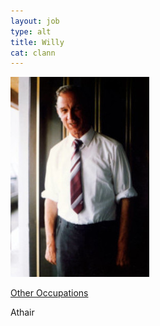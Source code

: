 ```yaml
---
layout: job
type: alt
title: Willy
cat: clann
---
```

![pic](../img/da.jpg)

[Other Occupations](../dino.html)

<p>Athair</p>
